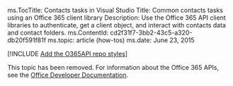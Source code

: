 ms.TocTitle: Contacts tasks in Visual Studio
Title: Common contacts tasks using an Office 365 client library
Description: Use the Office 365 API client libraries to authenticate, get a client object, and interact with contacts data and contact folders.
ms.ContentId: cd2f31f7-3bb2-43c5-a320-db20f591f81f
ms.topic: article (how-tos)
ms.date: June 23, 2015

[!INCLUDE [Add the O365API repo styles](../includes/controls/addo365apistyles.xml)]

This topic has been removed. For information about the Office 365 APIs, see the [Office Developer Documentation](https://msdn.microsoft.com/en-us/office/).